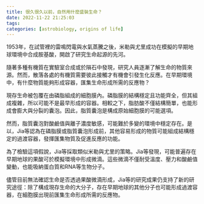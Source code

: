 ```yaml
---
title: 很久很久以前，自然用什麼盛裝生命？
date: 2022-11-22 21:25:03
tags: 
categories: [astrobiology, origins of life]
---
```

1953年，在試管裡的雷鳴閃電與水氣蒸騰之後，米勒與尤里成功在模擬的早期地球環境中合成胺基酸，開啟了研究生命起源的先河。

隨著多種有機質在實驗室合成或於隕石中發現，研究人員逐漸了解生命的物質來源。然而，散落各處的有機質需要彼此接觸才有機會引發生化反應。在早期環境中，有什麼物質能夠形成容器，匯集生命形成所需的反應物？

<!--more-->

現存生命被包覆在由磷脂組成的細胞膜內。磷脂膜的結構穩定且功能齊全，但其組成複雜，所以可能不是最早形成的容器。相較之下，脂肪酸不僅結構簡單，也能形成會膨大與分裂的囊泡。因此，脂質囊泡是構成原始細胞膜的可能選項。 

然而，脂質囊泡對酸鹼值與離子濃度敏感，可能難於多變的環境中穩定存在。是以，Jia等認為在磷脂膜或脂質囊泡形成前，其他容易形成的物質可能組成結構穩定的過渡容器，發揮匯集物質及促進反應的功能。 

為了檢驗這項假說，Jia等採取類似米勒與尤里的策略。Jia等發現，可能普遍存在早期地球的果酸可於模擬環境中形成微滴。這些微滴不僅耐受溫度、壓力和酸鹼值變動，也能吸納蛋白質和RNA等生物分子。

儘管目前無法確認生命是否透過果酸微滴形成，Jia等的研究成果仍支持了新的研究途徑：除了構成現存生命的大分子，存在早期地球的其他分子也可能形成過渡容器，在細胞膜出現前匯集生命形成所需的反應物。

[^1]: Jia et al. (2019). Membraneless polyester microdroplets as primordial compartments at the origins of life. *Proceedings of the National Academy of Sciences*, 116(32), 15830-15835.